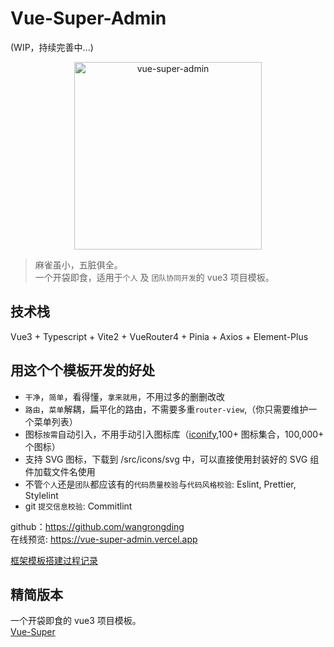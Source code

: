 # Vue-Super-Admin

(WIP，持续完善中...)

<p align="center">
  <a href="https://github.com/wangrongding" target="_blank" rel="noopener noreferrer">
    <img width="300" src="https://assets.fedtop.com/picbed/202208150919908.png" alt="vue-super-admin">
  </a>
</p>

> 麻雀虽小，五脏俱全。  
> 一个开袋即食，适用于`个人` 及 `团队协同开发`的 vue3 项目模板。

## 技术栈

Vue3 + Typescript + Vite2 + VueRouter4 + Pinia + Axios + Element-Plus

## 用这个个模板开发的好处

- `干净`，`简单`，看得懂，`拿来就用`，不用过多的删删改改
- `路由`，`菜单`解耦，扁平化的路由，不需要多重`router-view`,（你只需要维护一个菜单列表）
- 图标`按需`自动引入，不用手动引入图标库（[iconify](https://icones.netlify.app/),100+ 图标集合，100,000+ 个图标）
- 支持 SVG 图标，下载到 /src/icons/svg 中，可以直接使用封装好的 SVG 组件加载文件名使用
- 不管`个人`还是`团队`都应该有的`代码质量校验`与`代码风格校验`: Eslint, Prettier, Stylelint
- git `提交信息校验`: Commitlint

github：https://github.com/wangrongding  
在线预览: https://vue-super-admin.vercel.app

[框架模板搭建过程记录](./RECORD.md)

## 精简版本

一个开袋即食的 vue3 项目模板。  
[Vue-Super](https://github.com/wangrongding/vue-super)
